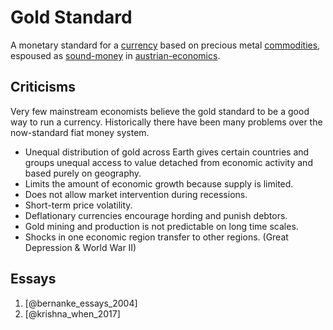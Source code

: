 # Gold Standard

A monetary standard for a [currency](currency.md) based on precious metal [commodities](commodity.md), espoused as [sound-money](sound-money.md) in [austrian-economics](ideologies/austrian-economics.md).

## Criticisms

Very few mainstream economists believe the gold standard to be a good way to run a currency. Historically there have been many problems over the now-standard fiat money system.

* Unequal distribution of gold across Earth gives certain countries and groups unequal access to value detached from economic activity and based purely on geography.
* Limits the amount of economic growth because supply is limited. 
* Does not allow market intervention during recessions.
* Short-term price volatility.
* Deflationary currencies encourage hording and punish debtors.
* Gold mining and production is not predictable on long time scales.
* Shocks in one economic region transfer to other regions. (Great Depression & World War II)

## Essays

1.  [@bernanke_essays_2004]
2. [@krishna_when_2017]